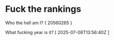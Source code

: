 # Fuck the rankings

Who the hell am I?
{ 20560265 }

What fucking year is it?
[ 2025-07-08T13:56:40Z ]
